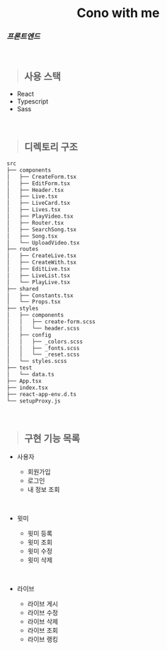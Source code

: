<h1 align="center">Cono with me</h1>

### _프론트엔드_

<br />

> ## 사용 스택

- React
- Typescript
- Sass

<br>

> ## 디렉토리 구조

```bash
src
├── components
│   ├── CreateForm.tsx
│   ├── EditForm.tsx
│   ├── Header.tsx
│   ├── Live.tsx
│   ├── LiveCard.tsx
│   ├── Lives.tsx
│   ├── PlayVideo.tsx
│   ├── Router.tsx
│   ├── SearchSong.tsx
│   ├── Song.tsx
│   └── UploadVideo.tsx
├── routes
│   ├── CreateLive.tsx
│   ├── CreateWith.tsx
│   ├── EditLive.tsx
│   ├── LiveList.tsx
│   └── PlayLive.tsx
├── shared
│   ├── Constants.tsx
│   └── Props.tsx
├── styles
│   ├── components
│   │   ├── create-form.scss
│   │   └── header.scss
│   ├── config
│   │   ├── _colors.scss
│   │   ├── _fonts.scss
│   │   └── _reset.scss
│   └── styles.scss
├── test
│   └── data.ts
├── App.tsx
├── index.tsx
├── react-app-env.d.ts
└── setupProxy.js
```

<br>

> ## 구현 기능 목록

- 사용자

  - 회원가입
  - 로그인
  - 내 정보 조회

<br>

- 윗미

  - 윗미 등록
  - 윗미 조회
  - 윗미 수정
  - 윗미 삭제

<br>

- 라이브

  - 라이브 게시
  - 라이브 수정
  - 라이브 삭제
  - 라이브 조회
  - 라이브 랭킹

<br>

<br>
